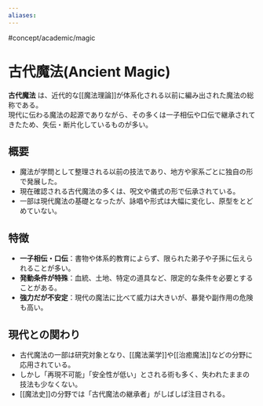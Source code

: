 ```yaml
---
aliases:
---
```

#concept/academic/magic 
# 古代魔法(Ancient Magic)

**古代魔法** は、近代的な[[魔法理論]]が体系化される以前に編み出された魔法の総称である。  
現代に伝わる魔法の起源でありながら、その多くは一子相伝や口伝で継承されてきたため、失伝・断片化しているものが多い。

## 概要
- 魔法が学問として整理される以前の技法であり、地方や家系ごとに独自の形で発展した。  
- 現在確認される古代魔法の多くは、呪文や儀式の形で伝承されている。  
- 一部は現代魔法の基礎となったが、詠唱や形式は大幅に変化し、原型をとどめていない。

## 特徴
- **一子相伝・口伝**：書物や体系的教育によらず、限られた弟子や子孫に伝えられることが多い。  
- **発動条件が特殊**：血統、土地、特定の道具など、限定的な条件を必要とすることがある。  
- **強力だが不安定**：現代の魔法に比べて威力は大きいが、暴発や副作用の危険も高い。

## 現代との関わり
- 古代魔法の一部は研究対象となり、[[魔法薬学]]や[[治癒魔法]]などの分野に応用されている。  
- しかし「再現不可能」「安全性が低い」とされる術も多く、失われたままの技法も少なくない。  
- [[魔法史]]の分野では「古代魔法の継承者」がしばしば注目される。  
